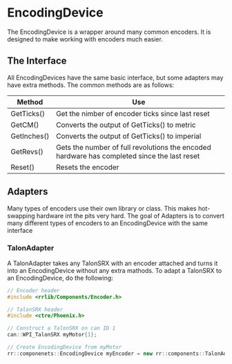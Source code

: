 # EncodingDevice
The EncodingDevice is a wrapper around many common encoders. It is designed to make working with encoders much easier.

## The Interface
All EncodingDevices have the same basic interface, but some adapters may have extra methods. The common methods are as follows:

| Method | Use |
| -- | -- |
| GetTicks() | Get the nimber of encoder ticks since last reset |
| GetCM() | Converts the output of GetTicks() to metric |
| GetInches() | Converts the output of GetTicks() to imperial |
| GetRevs() | Gets the number of full revolutions the encoded hardware has completed since the last reset |
| Reset() | Resets the encoder |

## Adapters
Many types of encoders use their own library or class. This makes hot-swapping hardware int the pits very hard. The goal of Adapters is to convert many different types of encoders to an EncodingDevice with the same interface

### TalonAdapter
A TalonAdapter takes any TalonSRX with an encoder attached and turns it into an EncodingDevice without any extra mathods. To adapt a TalonSRX to an EncodingDevice, do the following:
```cpp
// Encoder header
#include <rrlib/Components/Encoder.h>

// TalonSRX header
#include <ctre/Phoenix.h>

// Construct a TalonSRX on can ID 1
can::WPI_TalonSRX myMotor{1}; 

// Create EncodingDevice from myMotor
rr::componenets::EncodingDevice myEncoder = new rr::components::TalonAdapter(*myMotor, 25.35 /* wheel circumference */, 4096 /* Ticks per revolution on encoder */, false /* Is encoder wired backwards */);
```
